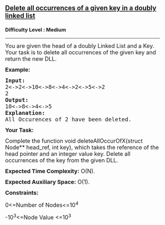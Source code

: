 <h2><a href="https://practice.geeksforgeeks.org/problems/delete-all-occurrences-of-a-given-key-in-a-doubly-linked-list/1?utm_source=youtube&utm_medium=collab_striver_ytdescription&utm_campaign=delete-all-occurrences-of-a-given-key-in-a-doubly-linked-list">Delete all occurrences of a given key in a doubly linked list</a></h2><h3>Difficulty Level : Medium</h3><hr><div class="problems_problem_content__Xm_eO"><p dir="ltr"><span style="font-size:18px">You are given the head of a doubly Linked List and a Key. Your task is to delete all occurrences of the given key and return the new DLL.</span></p>

<p dir="ltr"><strong><span style="font-size:18px">Example:</span></strong></p>

<pre><span style="font-size:18px"><strong>Input:</strong> </span>
<span style="font-size:18px">2&lt;-&gt;2&lt;-&gt;10&lt;-&gt;8&lt;-&gt;4&lt;-&gt;2&lt;-&gt;5&lt;-&gt;2</span>
<span style="font-size:18px">2</span>
<span style="font-size:18px"><strong>Output:</strong> </span>
<span style="font-size:18px">10&lt;-&gt;8&lt;-&gt;4&lt;-&gt;5</span>
<strong><span style="font-size:18px">Explanation: </span></strong>
<span style="font-size:18px">All Occurences of 2 have been deleted.
</span></pre>

<p dir="ltr"><strong><span style="font-size:18px">Your Task:</span></strong></p>

<p dir="ltr"><span style="font-size:18px">Complete the function void deleteAllOccurOfX(struct Node** head_ref, int key), which takes the reference of the head pointer and an integer value key. Delete all occurrences of the key from the given DLL.</span></p>

<p dir="ltr"><span style="font-size:18px"><strong>Expected Time Complexity:</strong> O(N).</span></p>

<p dir="ltr"><span style="font-size:18px"><strong>Expected Auxiliary Space:</strong> O(1).</span></p>

<p dir="ltr"><strong><span style="font-size:18px">Constraints:</span></strong></p>

<p dir="ltr"><span style="font-size:18px">0&lt;=Number of Nodes&lt;=10<sup>4</sup></span></p>

<p dir="ltr"><span style="font-size:18px">-10<sup>3</sup>&lt;=Node Value &lt;=10<sup>3</sup></span></p>

<p>&nbsp;</p>
</div>